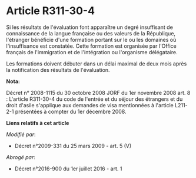 # Article R311-30-4

Si les résultats de l'évaluation font apparaître un degré insuffisant de connaissance de la langue française ou des valeurs
de la République, l'étranger bénéficie d'une formation portant sur le ou les domaines où l'insuffisance est constatée. Cette
formation est organisée par l'Office français de l'immigration et de l'intégration ou l'organisme délégataire. 

Les formations doivent débuter dans un délai maximal de deux mois après la notification des résultats de l'évaluation.

**Nota:**

Décret n° 2008-1115 du 30 octobre 2008 JORF du 1er novembre 2008 art. 8 : L'article R311-30-4 du code de l'entrée et du
séjour des étrangers et du droit d'asile s'applique aux demandes de visa mentionnées à l'article L211-2-1 présentées à
compter du 1er décembre 2008.

**Liens relatifs à cet article**

_Modifié par_:

  - Décret n°2009-331 du 25 mars 2009 - art. 5 (V)

_Abrogé par_:

  - Décret n°2016-900 du 1er juillet 2016 - art. 1
